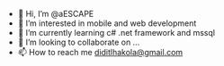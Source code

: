 - 👋 Hi, I’m @aESCAPE
- 👀 I’m interested in mobile and web development 
- 🌱 I’m currently learning c# .net framework and mssql
- 💞️ I’m looking to collaborate on ...
- 📫 How to reach me diditlhakola@gmail.com 

<!---
aESCAPE/aESCAPE is a ✨ special ✨ repository because its `README.md` (this file) appears on your GitHub profile.
You can click the Preview link to take a look at your changes.
--->
